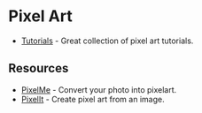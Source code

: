 # Pixel Art

- [Tutorials](https://blog.studiominiboss.com/pixelart) - Great collection of pixel art tutorials.

## Resources

- [PixelMe](https://pixel-me.tokyo/en/) - Convert your photo into pixelart.
- [PixelIt](https://giventofly.github.io/pixelit/) - Create pixel art from an image.
